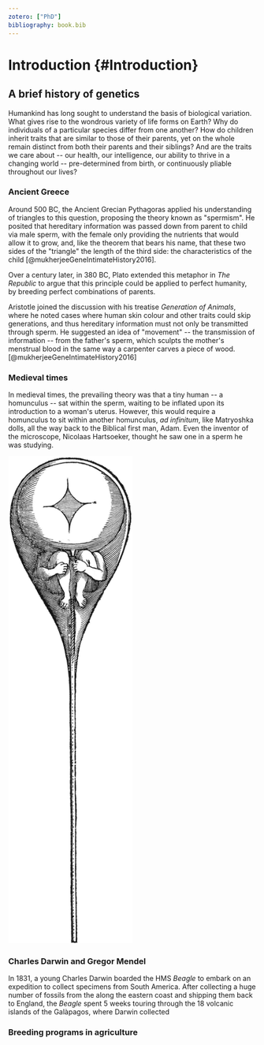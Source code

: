 ```yaml
---
zotero: ["PhD"]
bibliography: book.bib
---
```


# Introduction {#Introduction}

## A brief history of genetics

Humankind has long sought to understand the basis of biological variation. What gives rise to the wondrous variety of life forms on Earth? Why do individuals of a particular species differ from one another? How do children inherit traits that are similar to those of their parents, yet on the whole remain distinct from both their parents and their siblings? And are the traits we care about -- our health, our intelligence, our ability to thrive in a changing world -- pre-determined from birth, or continuously pliable throughout our lives? 

### Ancient Greece

Around 500 BC, the Ancient Grecian Pythagoras applied his understanding of triangles to this question, proposing the theory known as "spermism". He posited that  hereditary information was passed down from parent to child via male sperm, with the female only providing the nutrients that would allow it to grow, and, like the theorem that bears his name, that these two sides of the "triangle" the length of the third side: the characteristics of the child [@mukherjeeGeneIntimateHistory2016].

Over a century later, in 380 BC, Plato extended this metaphor in *The Republic* to argue that this principle could be applied to perfect humanity, by breeding perfect combinations of parents. 

Aristotle joined the discussion with his treatise *Generation of Animals*, where he noted cases where human skin colour and other traits could skip generations, and thus hereditary information must not only be transmitted through sperm. He suggested an idea of "movement" -- the transmission of information -- from the father's sperm, which sculpts the mother's menstrual blood in the same way a carpenter carves a piece of wood.[@mukherjeeGeneIntimateHistory2016]

### Medieval times

In medieval times, the prevailing theory was that a tiny human -- a homunculus -- sat within the sperm, waiting to be inflated upon its introduction to a woman's uterus. However, this would require a homunculus to sit within another homunculus, *ad infinitum*, like Matryoshka dolls, all the way back to the Biblical first man, Adam. Even the inventor of the microscope, Nicolaas Hartsoeker, thought he saw one in a sperm he was studying.

<img src="figs/introduction/homunculus.png" width="50%" />

### Charles Darwin and Gregor Mendel

In 1831, a young Charles Darwin boarded the HMS *Beagle* to embark on an expedition to collect specimens from South America. After collecting a huge number of fossils from the along the eastern coast and shipping them back to England, the *Beagle* spent 5 weeks touring through the 18 volcanic islands of the Galàpagos, where Darwin collected 

### Breeding programs in agriculture
